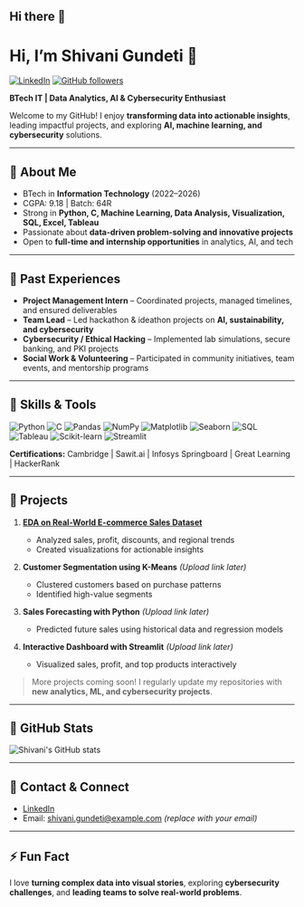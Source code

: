 ## Hi there 👋
# Hi, I’m Shivani Gundeti 👋

[![LinkedIn](https://img.shields.io/badge/LinkedIn-ShivaniGundeti-blue?logo=linkedin&logoColor=white)](https://www.linkedin.com/in/shivani-gundeti)
[![GitHub followers](https://img.shields.io/github/followers/ShivaniGundeti?label=Follow&style=social)](https://github.com/ShivaniGundeti)

**BTech IT | Data Analytics, AI & Cybersecurity Enthusiast**  

Welcome to my GitHub! I enjoy **transforming data into actionable insights**, leading impactful projects, and exploring **AI, machine learning, and cybersecurity** solutions.

---

## 🔹 About Me
- BTech in **Information Technology** (2022–2026)  
- CGPA: 9.18 | Batch: 64R  
- Strong in **Python, C, Machine Learning, Data Analysis, Visualization, SQL, Excel, Tableau**  
- Passionate about **data-driven problem-solving and innovative projects**  
- Open to **full-time and internship opportunities** in analytics, AI, and tech  

---

## 🔹 Past Experiences
- **Project Management Intern** – Coordinated projects, managed timelines, and ensured deliverables  
- **Team Lead** – Led hackathon & ideathon projects on **AI, sustainability, and cybersecurity**  
- **Cybersecurity / Ethical Hacking** – Implemented lab simulations, secure banking, and PKI projects  
- **Social Work & Volunteering** – Participated in community initiatives, team events, and mentorship programs  

---

## 🔹 Skills & Tools
![Python](https://img.shields.io/badge/Python-3776AB?logo=python&logoColor=white)
![C](https://img.shields.io/badge/C-00599C?logo=c&logoColor=white)
![Pandas](https://img.shields.io/badge/Pandas-150458?logo=pandas&logoColor=white)
![NumPy](https://img.shields.io/badge/NumPy-013243?logo=numpy&logoColor=white)
![Matplotlib](https://img.shields.io/badge/Matplotlib-F97727?logo=matplotlib&logoColor=white)
![Seaborn](https://img.shields.io/badge/Seaborn-4C72B0?logo=python&logoColor=white)
![SQL](https://img.shields.io/badge/SQL-4479A1?logo=postgresql&logoColor=white)
![Tableau](https://img.shields.io/badge/Tableau-E97627?logo=tableau&logoColor=white)
![Scikit-learn](https://img.shields.io/badge/Scikit--learn-F7931E?logo=scikit-learn&logoColor=white)
![Streamlit](https://img.shields.io/badge/Streamlit-FF4B4B?logo=streamlit&logoColor=white)

**Certifications:** Cambridge | Sawit.ai | Infosys Springboard | Great Learning | HackerRank  

---

## 🔹 Projects
1. **[EDA on Real-World E-commerce Sales Dataset](https://github.com/ShivaniGundeti/EDA_Project_Final)**  
   - Analyzed sales, profit, discounts, and regional trends  
   - Created visualizations for actionable insights  

2. **Customer Segmentation using K-Means** *(Upload link later)*  
   - Clustered customers based on purchase patterns  
   - Identified high-value segments  

3. **Sales Forecasting with Python** *(Upload link later)*  
   - Predicted future sales using historical data and regression models  

4. **Interactive Dashboard with Streamlit** *(Upload link later)*  
   - Visualized sales, profit, and top products interactively  

> More projects coming soon! I regularly update my repositories with **new analytics, ML, and cybersecurity projects**.

---

## 🔹 GitHub Stats
![Shivani's GitHub stats](https://github-readme-stats.vercel.app/api?username=ShivaniGundeti&show_icons=true&theme=radical)

---

## 🔹 Contact & Connect
- [LinkedIn](https://www.linkedin.com/in/shivani-gundeti)  
- Email: shivani.gundeti@example.com *(replace with your email)*  

---

## ⚡ Fun Fact
I love **turning complex data into visual stories**, exploring **cybersecurity challenges**, and **leading teams to solve real-world problems**.

<!--
**ShivaniGundeti/ShivaniGundeti** is a ✨ _special_ ✨ repository because its `README.md` (this file) appears on your GitHub profile.

Here are some ideas to get you started:

- 🔭 I’m currently working on ...
- 🌱 I’m currently learning ...
- 👯 I’m looking to collaborate on ...
- 🤔 I’m looking for help with ...
- 💬 Ask me about ...
- 📫 How to reach me: ...
- 😄 Pronouns: ...
- ⚡ Fun fact: ...
-->
